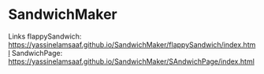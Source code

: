 ﻿# SandwichMaker


 Links 
 flappySandwich:  https://yassinelamsaaf.github.io/SandwichMaker/flappySandwich/index.html
 SandwichPage: https://yassinelamsaaf.github.io/SandwichMaker/SAndwichPage/index.html
